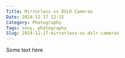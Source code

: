 ```yaml
---
Title: Mirrorless vs DSLR Cameras
Date: 2024-12-17 12:15
Category: Photography
Tags: sony, photography
Slug: 2024-12-17-mirrorless-vs-dslr-cameras
---
```


Some text here
